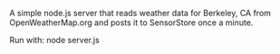A simple node.js server that reads weather data for Berkeley, CA from OpenWeatherMap.org and posts it to SensorStore once a minute.

Run with: node server.js
